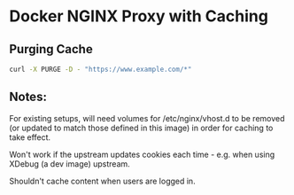 # Docker NGINX Proxy with Caching


## Purging Cache

```bash
curl -X PURGE -D - "https://www.example.com/*"
```

## Notes:

For existing setups, will need volumes for /etc/nginx/vhost.d to be removed (or updated to match those defined in this image) 
in order for caching to take effect.

Won't work if the upstream updates cookies each time - e.g. when using XDebug (a dev image) upstream.

Shouldn't cache content when users are logged in.




